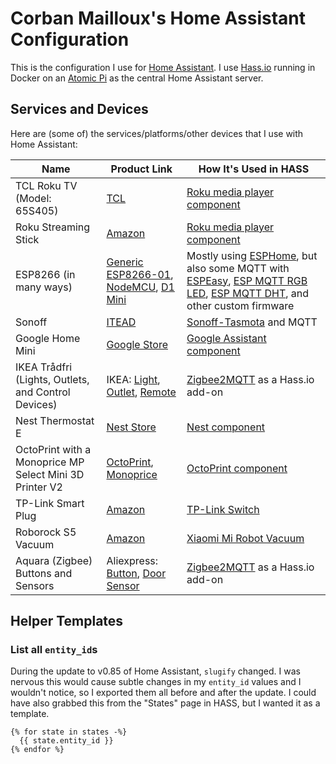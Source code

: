 # Corban Mailloux's Home Assistant Configuration

This is the configuration I use for [Home Assistant](https://www.home-assistant.io/). I use [Hass.io](https://www.home-assistant.io/hassio/) running in Docker on an [Atomic Pi](https://dlidirect.com/products/atomic-pi) as the central Home Assistant server.

## Services and Devices

Here are (some of) the services/platforms/other devices that I use with Home Assistant:

Name                                                    | Product Link                                                                                                                                                                                                                                          | How It's Used in HASS
------------------------------------------------------- | ----------------------------------------------------------------------------------------------------------------------------------------------------------------------------------------------------------------------------------------------------- | -------------------------------------------------------------------------------------------------------------------------------------------------------------------------------------------------------------------------------------------------------------------------------------------------------
TCL Roku TV (Model: 65S405)                             | [TCL](https://www.tclusa.com/products/home-theater/4-series/tcl-65-class-4-series-4k-uhd-led-roku-smart-tv-65s405)                                                                                                                                    | [Roku media player component](https://www.home-assistant.io/components/media_player.roku/)
Roku Streaming Stick                                    | [Amazon](https://www.amazon.com/gp/product/B075XN5L53/)                                                                                                                                                                                               | [Roku media player component](https://www.home-assistant.io/components/media_player.roku/)
ESP8266 (in many ways)                                  | [Generic ESP8266-01](https://www.amazon.com/gp/product/B00PA3UQNI/), [NodeMCU](https://www.amazon.com/gp/product/B010O1G1ES/), [D1 Mini](https://www.amazon.com/gp/product/B01N3P763C/)                                                               | Mostly using [ESPHome](https://esphome.io/), but also some MQTT with [ESPEasy](https://www.letscontrolit.com/wiki/index.php/ESPEasy), [ESP MQTT RGB LED](https://github.com/corbanmailloux/esp-mqtt-rgb-led), [ESP MQTT DHT](https://github.com/corbanmailloux/esp-mqtt-dht), and other custom firmware
Sonoff                                                  | [ITEAD](https://www.itead.cc/sonoff-wifi-wireless-switch.html)                                                                                                                                                                                        | [Sonoff-Tasmota](https://github.com/arendst/Sonoff-Tasmota) and MQTT
Google Home Mini                                        | [Google Store](https://store.google.com/us/product/google_home_mini)                                                                                                                                                                                  | [Google Assistant component](https://www.home-assistant.io/components/google_assistant/)
IKEA Trådfri (Lights, Outlets, and Control Devices)     | IKEA: [Light](https://www.ikea.com/us/en/p/tradfri-remote-control-kit-white-spectrum-50460042/), [Outlet](https://www.ikea.com/us/en/p/tradfri-control-outlet-kit-70364803/), [Remote](https://www.ikea.com/us/en/p/tradfri-remote-control-00443130/) | [Zigbee2MQTT](https://www.zigbee2mqtt.io/) as a Hass.io add-on
Nest Thermostat E                                       | [Nest Store](https://store.nest.com/product/thermostat-e/T4000ES)                                                                                                                                                                                     | [Nest component](https://www.home-assistant.io/components/nest/)
OctoPrint with a Monoprice MP Select Mini 3D Printer V2 | [OctoPrint](https://octoprint.org/), [Monoprice](https://www.monoprice.com/product?p_id=21711)                                                                                                                                                        | [OctoPrint component](https://www.home-assistant.io/components/octoprint/)
TP-Link Smart Plug                                      | [Amazon](https://www.amazon.com/gp/product/B01K1JVZOE/)                                                                                                                                                                                               | [TP-Link Switch](https://www.home-assistant.io/components/switch.tplink/)
Roborock S5 Vacuum                                      | [Amazon](https://www.amazon.com/gp/product/B0792BWMV4/)                                                                                                                                                                                               | [Xiaomi Mi Robot Vacuum](https://www.home-assistant.io/integrations/vacuum.xiaomi_miio/)
Aquara (Zigbee) Buttons and Sensors                     | Aliexpress: [Button](https://www.aliexpress.com/item/32998319647.html), [Door Sensor](https://www.aliexpress.com/item/32967550225.html)                                                                                                               | [Zigbee2MQTT](https://www.zigbee2mqtt.io/) as a Hass.io add-on

## Helper Templates

### List all `entity_id`s

During the update to v0.85 of Home Assistant, `slugify` changed. I was nervous this would cause subtle changes in my `entity_id` values and I wouldn't notice, so I exported them all before and after the update. I could have also grabbed this from the "States" page in HASS, but I wanted it as a template.

```
{% for state in states -%}
  {{ state.entity_id }}
{% endfor %}
```
